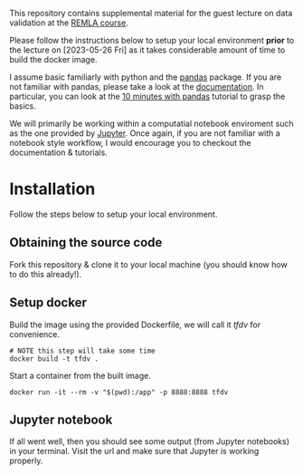 This repository contains supplemental material for the guest lecture
on data validation at the [REMLA course].

Please follow the instructions below to setup your local environment
**prior** to the lecture on [2023-05-26 Fri] as it takes considerable
amount of time to build the docker image.

I assume basic familiarly with python and the [pandas] package. If you
are not familiar with pandas, please take a look at the
[documentation]. In particular, you can look at the [10 minutes with
pandas] tutorial to grasp the basics.

We will primarily be working within a computatial notebook enviroment
such as the one provided by [Jupyter]. Once again, if you are not
familiar with a notebook style workflow, I would encourage you to
checkout the documentation & tutorials.

# Installation
Follow the steps below to setup your local environment.

## Obtaining the source code
Fork this repository & clone it to your local machine (you should know
how to do this already!).

## Setup docker
Build the image using the provided Dockerfile, we will call it *tfdv*
for convenience.

```
# NOTE this step will take some time
docker build -t tfdv .
```

Start a container from the built image.

```
docker run -it --rm -v "$(pwd):/app" -p 8888:8888 tfdv
```

## Jupyter notebook
If all went well, then you should see some output (from Jupyter
notebooks) in your terminal. Visit the url and make sure that Jupyter
is working properly.


[REMLA course]: https://se.ewi.tudelft.nl//remla/2022/
[pandas]: https://pandas.pydata.org/
[documentation]: https://pandas.pydata.org/docs/user_guide/index.html#user-guide
[10 minutes with pandas]: https://pandas.pydata.org/docs/user_guide/10min.html
[Jupyter]: https://jupyter-notebook.readthedocs.io/en/latest/
